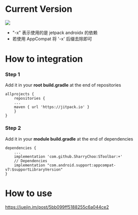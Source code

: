 # Current Version 
[![](https://jitpack.io/v/SharryChoo/SToolbar.svg)](https://jitpack.io/#SharryChoo/SToolbar)
- "-x" 表示使用的是 jetpack androidx 的依赖
- 若使用 AppCompat 将 '-x' 后缀去除即可

# How to integration
### Step 1
Add it in your **root build.gradle** at the end of repositories
```
allprojects {
    repositories {
	...
	maven { url 'https://jitpack.io' }
    }
}
```

### Step 2
Add it in your **module build.gradle** at the end of dependencies
```
dependencies {
    ...
    implementation 'com.github.SharryChoo:SToolbar:+'
    // Dependencies
    implementation "com.android.support:appcompat-v7:$supportLibraryVersion"
}
```
# How to use
https://juejin.im/post/5bb099ff5188255c6a044ce2
